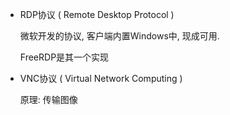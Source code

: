 * RDP协议 ( Remote Desktop Protocol )

  微软开发的协议, 客户端内置Windows中, 现成可用.

  FreeRDP是其一个实现

* VNC协议 ( Virtual Network Computing )

  原理: 传输图像